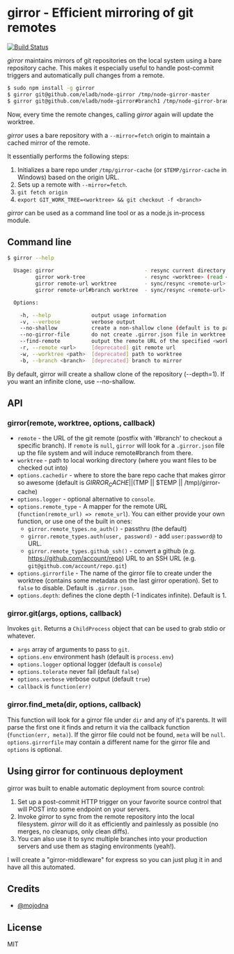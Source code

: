# girror - Efficient mirroring of git remotes #

[![Build Status](https://secure.travis-ci.org/eladb/node-girror.png?branch=master)](http://travis-ci.org/eladb/node-girror)

_girror_ maintains mirrors of git repositories on the local system using a bare repository cache.
This makes it especially useful to handle post-commit triggers and automatically pull changes from a remote.

```bash
$ sudo npm install -g girror
$ girror git@github.com/eladb/node-girror /tmp/node-girror-master
$ girror git@github.com/eladb/node-girror#branch1 /tmp/node-girror-branch1
```

Now, every time the remote changes, calling _girror_ again will update the worktree.

_girror_ uses a bare repository with a `--mirror=fetch` origin to maintain a cached mirror of the remote.

It essentially performs the following steps:

 1. Initializes a bare repo under `/tmp/girror-cache` (or `$TEMP/girror-cache` in Windows) based on the origin URL.
 2. Sets up a remote with `--mirror=fetch`.
 3. `git fetch origin`
 4. `export GIT_WORK_TREE=<worktree> && git checkout -f <branch>`

_girror_ can be used as a command line tool or as a node.js in-process module.

## Command line ##

```bash
$ girror --help

  Usage: girror                             - resync current directory (read <remote-url> and <branch> from .girror.json)
         girror work-tree                   - resync <worktree> (read <remote-url> and <branch> from .girror.json)
         girror remote-url worktree         - sync/resync <remote-url> into <worktree> and checkout "master"
         girror remote-url#branch worktree  - sync/resync <remote-url> into <worktree> and checkout <branch>

  Options:

    -h, --help             output usage information
    -v, --verbose          verbose output
    --no-shallow           create a non-shallow clone (default is to pass --depth=1 to git fetch)
    --no-girror-file       do not create .girror.json file in worktree
    --find-remote          output the remote URL of the specified <worktree>, if a girror file can be found
    -r, --remote <url>     [deprecated] git remote url
    -w, --worktree <path>  [deprecated] path to worktree
    -b, --branch <branch>  [deprecated] branch to mirror

```

By default, girror will create a shallow clone of the repository (--depth=1). If you want an infinite clone, use --no-shallow.

## API ##

### girror(remote, worktree, options, callback) ###

 * `remote` - the URL of the git remote (postfix with '#branch' to checkout a specific branch). 
    If `remote` is `null`, `girror` will look for a `.girror.json` file up the file system and will induce remote#branch from there.
 * `worktree` - path to local working directory (where you want files to be checked out into)
 * `options.cachedir` - where to store the bare repo cache that makes girror so awesome (default is $GIRROR_CACHE || ($TMP || $TEMP || /tmp)/girror-cache)
 * `options.logger` - optional alternative to `console`.
 * `options.remote_type` - A mapper for the remote URL (`function(remote_url) => remote_url`).
   You can either provide your own function, or use one of the built in ones:
   * `girror.remote_types.no_auth()` - passthru (the default)
   * `girror.remote_types.auth(user, password)` - add `user:password@` to URL.
   * `girror.remote_types.github_ssh()` - convert a github (e.g. https://github.com/account/repo) URL to an 
     SSH URL (e.g. `git@github.com/account/repo.git`)
 * `options.girrorfile` - The name of the girror file to create under the worktree (contains some metadata on the last girror operation). Set to `false` to disable. Default is `.girror.json`.
 * `options.depth`: defines the clone depth (-1 indicates infinite). Default is 1.

### girror.git(args, options, callback) ###

Invokes `git`. Returns a `ChildProcess` object that can be used to grab stdio or whatever.

 * `args` array of arguments to pass to `git`.
 * `options.env` environment hash (default is `process.env`)
 * `options.logger` optional logger (default is `console`)
 * `options.tolerate` never fail (default `false`)
 * `options.verbose` verbose output (default `true`)
 * `callback` is `function(err)`

### girror.find_meta(dir, options, callback) ###

This function will look for a girror file under `dir` and any of it's parents. It will parse the first one it finds and return it via the callback function (`function(err, meta)`). If the girror file could not be found, `meta` will be `null`.
`options.girrorfile` may contain a different name for the girror file and `options` is optional.

## Using girror for continuous deployment ##

girror was built to enable automatic deployment from source control:

 1. Set up a post-commit HTTP trigger on your favorite source control that will POST into some endpoint on your servers.
 2. Invoke _girror_ to sync from the remote repository into the local filesystem. _girror_ will do it as efficiently and painlessly as possible (no merges, no cleanups, only clean diffs).
 3. You can also use it to sync multiple branches into your production servers and use them as staging environments (yeah!).

I will create a "girror-middleware" for express so you can just plug it in and have all this automated.

## Credits ##

 * [@mojodna](https://github.com/mojodna)

## License ##

MIT
